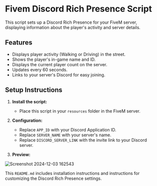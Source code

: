# Fivem Discord Rich Presence Script

This script sets up a Discord Rich Presence for your FiveM server, displaying information about the player's activity and server details.

## Features

- Displays player activity (Walking or Driving) in the street.
- Shows the player's in-game name and ID.
- Displays the current player count on the server.
- Updates every 60 seconds.
- Links to your server's Discord for easy joining.

## Setup Instructions

1. **Install the script:**
   - Place this script in your `resources` folder in the FiveM server.

2. **Configuration:**
   - Replace `APP_ID` with your Discord Application ID.
   - Replace `SERVER_NAME` with your server's name.
   - Replace `DISCORD_SERVER_LINK` with the invite link to your Discord server.
3. **Preview:**

![Screenshot 2024-12-03 162543](https://github.com/user-attachments/assets/013a2eab-e7a0-479a-ae62-8075b71e7e90)


This `README.md` includes installation instructions and instructions for customizing the Discord Rich Presence settings.
